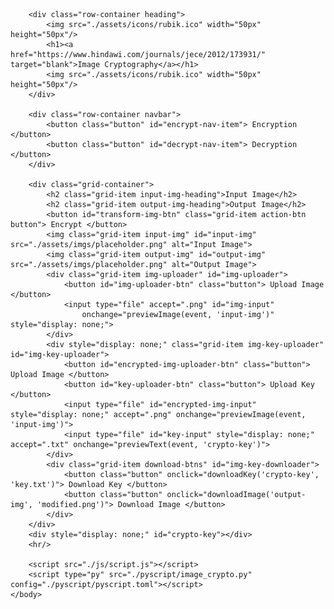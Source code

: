 <!DOCTYPE html>
<html lang="en">
    <head>
        <title>Image Cryptography</title>
        <meta charset="UTF-8">
        <link rel="icon" href="./assets/icons/rubik.ico" type="image/x-icon">
        <link rel="stylesheet" href="./css/style.css"/>
        <link rel="stylesheet" href="https://pyscript.net/releases/2023.11.1/core.css" />
        <link rel="preconnect" href="https://fonts.googleapis.com">
        <link rel="preconnect" href="https://fonts.gstatic.com" crossorigin>
        <link href="https://fonts.googleapis.com/css2?family=Merriweather:wght@700&display=swap" rel="stylesheet">
        <script type="module" src="https://pyscript.net/releases/2023.11.1/core.js"></script>
    </head>
    <body>
        
        <div class="row-container heading">
            <img src="./assets/icons/rubik.ico" width="50px" height="50px"/>
            <h1><a href="https://www.hindawi.com/journals/jece/2012/173931/" target="blank">Image Cryptography</a></h1>
            <img src="./assets/icons/rubik.ico" width="50px" height="50px"/>
        </div>

        <div class="row-container navbar">
            <button class="button" id="encrypt-nav-item"> Encryption </button>
            <button class="button" id="decrypt-nav-item"> Decryption </button>
        </div>

        <div class="grid-container">
            <h2 class="grid-item input-img-heading">Input Image</h2>
            <h2 class="grid-item output-img-heading">Output Image</h2>
            <button id="transform-img-btn" class="grid-item action-btn button"> Encrypt </button>
            <img class="grid-item input-img" id="input-img" src="./assets/imgs/placeholder.png" alt="Input Image">
            <img class="grid-item output-img" id="output-img" src="./assets/imgs/placeholder.png" alt="Output Image">
            <div class="grid-item img-uploader" id="img-uploader">
                <button id="img-uploader-btn" class="button"> Upload Image </button>
                <input type="file" accept=".png" id="img-input"
                    onchange="previewImage(event, 'input-img')" style="display: none;">
            </div>
            <div style="display: none;" class="grid-item img-key-uploader" id="img-key-uploader">
                <button id="encrypted-img-uploader-btn" class="button"> Upload Image </button>
                <button id="key-uploader-btn" class="button"> Upload Key </button>
                <input type="file" id="encrypted-img-input" style="display: none;" accept=".png" onchange="previewImage(event, 'input-img')">
                <input type="file" id="key-input" style="display: none;" accept=".txt" onchange="previewText(event, 'crypto-key')">
            </div>
            <div class="grid-item download-btns" id="img-key-downloader">
                <button class="button" onclick="downloadKey('crypto-key', 'key.txt')"> Download Key </button>
                <button class="button" onclick="downloadImage('output-img', 'modified.png')"> Download Image </button>
            </div>
        </div>
        <div style="display: none;" id="crypto-key"></div>
        <hr/>

        <script src="./js/script.js"></script>
        <script type="py" src="./pyscript/image_crypto.py" config="./pyscript/pyscript.toml"></script>
    </body>
</html>

